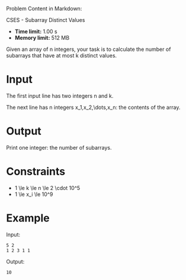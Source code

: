 Problem Content in Markdown:


CSES \- Subarray Distinct Values




* **Time limit:** 1\.00 s
* **Memory limit:** 512 MB




Given an array of n integers, your task is to calculate the number of subarrays that have at most k distinct values.


Input
=====


The first input line has two integers n and k.


The next line has n integers x\_1,x\_2,\\dots,x\_n: the contents of the array.


Output
======


Print one integer: the number of subarrays.


Constraints
===========


* 1 \\le k \\le n \\le 2 \\cdot 10^5
* 1 \\le x\_i \\le 10^9


Example
=======


Input:



```
5 2
1 2 3 1 1

```

Output:



```
10

```
 
